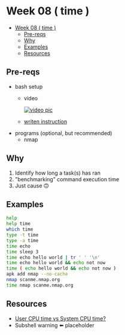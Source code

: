 # Week 08 ( time )

- [Week 08 ( time )](#week-08--time-)
  - [Pre-reqs](#pre-reqs)
  - [Why](#why)
  - [Examples](#examples)
  - [Resources](#resources)

## Pre-reqs

- bash setup
  - video

    [![video pic](https://img.youtube.com/vi/mfP8R1yr80A/0.jpg)](https://youtu.be/mfP8R1yr80A)

  - [writen instruction](/install_methods/)
- programs (optional, but recommended)
  - nmap

## Why

1. Identify how long a task(s) has ran
2. "benchmarking" command execution time
3. Just cause 🙃

## Examples

```bash
help
help time
which time
type -t time
type -a time
time echo
time sleep 3
time echo hello world | tr ' ' '\n'
time echo hello world && echo not now
time ( echo hello world && echo not now )
apk add nmap --no-cache
nmap scanme.nmap.org
time nmap scanme.nmap.org
```

## Resources

- [User CPU time vs System CPU time?](https://stackoverflow.com/questions/4310039/user-cpu-time-vs-system-cpu-time)
- Subshell warning ⬅️ placeholder
